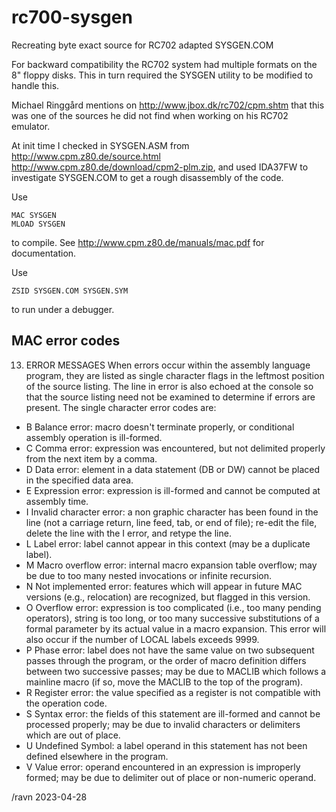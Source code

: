 # rc700-sysgen
Recreating byte exact source for RC702 adapted SYSGEN.COM

For backward compatibility the RC702 system had multiple formats on the 8" floppy 
disks.   This in turn required the SYSGEN utility to be modified to handle this. 

Michael Ringgård mentions on http://www.jbox.dk/rc702/cpm.shtm that this was 
one of the sources he did not find when working on his RC702 emulator.

At init time I checked in SYSGEN.ASM from http://www.cpm.z80.de/source.html
http://www.cpm.z80.de/download/cpm2-plm.zip, and used IDA37FW to investigate 
SYSGEN.COM to get a rough disassembly of the code.

Use

    MAC SYSGEN
    MLOAD SYSGEN

to compile.  See http://www.cpm.z80.de/manuals/mac.pdf for documentation.

Use

    ZSID SYSGEN.COM SYSGEN.SYM

to run under a debugger.


##  MAC error codes

13. ERROR MESSAGES
When errors occur within the assembly language program, they are listed as
single character flags in the leftmost position of the source listing. The line in error
is also echoed at the console so that the source listing need not be examined to
determine if errors are present. The single character error codes are:
* B Balance error: macro doesn't terminate properly, or conditional assembly
operation is ill-formed.
* C Comma error: expression was encountered, but not delimited properly
from the next item by a comma.
* D Data error: element in a data statement (DB or DW) cannot be placed
in the specified data area.
* E Expression error: expression is ill-formed and cannot be computed at
assembly time.
* I Invalid character error: a non graphic character has been found in the
line (not a carriage return, line feed, tab, or end of file); re-edit the file, delete the
line with the I error, and retype the line.
* L Label error: label cannot appear in this context (may be a duplicate
label).
* M Macro overflow error: internal macro expansion table overflow; may be
due to too many nested invocations or infinite recursion.
* N Not implemented error: features which will appear in future MAC versions
(e.g., relocation) are recognized, but flagged in this version.
* O Overflow error: expression is too complicated (i.e., too many pending
operators), string is too long, or too many successive substitutions of a formal parameter
by its actual value in a macro expansion. This error will also occur if the number
of LOCAL labels exceeds 9999.
* P Phase error: label does not have the same value on two subsequent passes
through the program, or the order of macro definition differs between two successive
passes; may be due to MACLIB which follows a mainline macro (if so, move the
MACLIB to the top of the program).
* R Register error: the value specified as a register is not compatible with
the operation code.
* S Syntax error: the fields of this statement are ill-formed and cannot be
processed properly; may be due to invalid characters or delimiters which are out of
place.
* U Undefined Symbol: a label operand in this statement has not been defined
elsewhere in the program.
* V Value error: operand encountered in an expression is improperly formed;
may be due to delimiter out of place or non-numeric operand.

/ravn 2023-04-28

